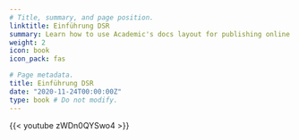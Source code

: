 ```yaml
---
# Title, summary, and page position.
linktitle: Einführung DSR
summary: Learn how to use Academic's docs layout for publishing online courses, software documentation, and tutorials.
weight: 2
icon: book
icon_pack: fas

# Page metadata.
title: Einführung DSR
date: "2020-11-24T00:00:00Z"
type: book # Do not modify.
---
```


{{< youtube zWDn0QYSwo4 >}}
